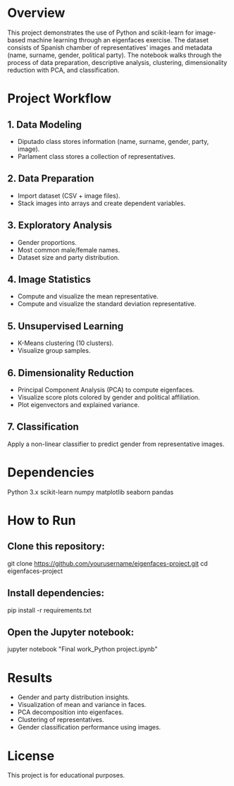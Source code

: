 # Overview

This project demonstrates the use of Python and scikit-learn for image-based machine learning through an eigenfaces exercise. The dataset consists of Spanish chamber of representatives’ images and metadata (name, surname, gender, political party). The notebook walks through the process of data preparation, descriptive analysis, clustering, dimensionality reduction with PCA, and classification.

# Project Workflow

## 1. Data Modeling

- Diputado class stores information (name, surname, gender, party, image).
- Parlament class stores a collection of representatives.

## 2. Data Preparation

- Import dataset (CSV + image files).
- Stack images into arrays and create dependent variables.

## 3. Exploratory Analysis

- Gender proportions.
- Most common male/female names.
- Dataset size and party distribution.

## 4. Image Statistics

- Compute and visualize the mean representative.
- Compute and visualize the standard deviation representative.

## 5. Unsupervised Learning

- K-Means clustering (10 clusters).
- Visualize group samples.

## 6. Dimensionality Reduction

- Principal Component Analysis (PCA) to compute eigenfaces.
- Visualize score plots colored by gender and political affiliation.
- Plot eigenvectors and explained variance.

## 7. Classification

Apply a non-linear classifier to predict gender from representative images.

# Dependencies

Python 3.x
scikit-learn
numpy
matplotlib
seaborn
pandas

# How to Run

## Clone this repository:

git clone https://github.com/yourusername/eigenfaces-project.git
cd eigenfaces-project

## Install dependencies:

pip install -r requirements.txt

## Open the Jupyter notebook:

jupyter notebook "Final work_Python project.ipynb"

# Results

- Gender and party distribution insights.
- Visualization of mean and variance in faces.
- PCA decomposition into eigenfaces.
- Clustering of representatives.
- Gender classification performance using images.

# License

This project is for educational purposes.
